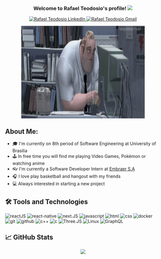 <h3 align="center">
  Welcome to Rafael Teodosio's profile!
  <img src="https://media.giphy.com/media/hvRJCLFzcasrR4ia7z/giphy.gif" width="28">
</h3>
<p align="center">

<a href="https://www.linkedin.com/in/rafaelteodosio">
  <img alt="Rafael Teodosio LinkedIn" src="https://img.shields.io/badge/-LinkedIn-0A66C2?style=flat-square&logo=Linkedin&logoColor=white" />
</a>
<a href="mailto:rafzteodosio@gmail.com">
  <img alt="Rafael Teodosio Gmail" src="https://img.shields.io/badge/-Gmail-EA4335?style=flat-square&logo=Gmail&logoColor=white" />
</a>
</p>

<p align="center">
 <img src = "./giphy.gif" width = "400" height = "300" align = "center">


</p>


## About Me:

- 🎓 I'm currently on 8th period of Software Engineering at University of Brasilia
- 🕹 In free time you will find me playing Video Games, Pokémon or watching anime
- 👓 I'm currently a Software Developer Intern at [Embraer S.A](https://embraer.com/)
- 🎧 I love play basketball and hangout with my friends
- 💻 Always interested in starting a new project


## 🛠️ Tools and Technologies

![reactJS](https://img.shields.io/badge/reactJS-61DAFB.svg?&style=for-the-badge&logo=react&logoColor=white)
![react-native](https://img.shields.io/badge/react%20native-0088CC.svg?&style=for-the-badge&logo=react&logoColor=white)
![next.JS](https://img.shields.io/badge/next.js-000000.svg?&style=for-the-badge&logo=next.js&logoColor=white)
![javascript](https://img.shields.io/badge/javascript-F7DF1E.svg?&style=for-the-badge&logo=javascript&logoColor=white)
![html](https://img.shields.io/badge/html%20-%23E34F26.svg?&style=for-the-badge&logo=html5&logoColor=white)
![css](https://img.shields.io/badge/css%20-%231572B6.svg?&style=for-the-badge&logo=css3&logoColor=white) 
![docker](https://img.shields.io/badge/docker-%232496ED.svg?&style=for-the-badge&logo=docker&logoColor=white)
![git](https://img.shields.io/badge/git%20-%23F05033.svg?&style=for-the-badge&logo=git&logoColor=white) 
![github](https://img.shields.io/badge/-github-2D9EA2?&style=for-the-badge&logo=github&logoColor=white) 
![c++](https://img.shields.io/badge/C++%20-00599C.svg?&style=for-the-badge&logo=c%2B%2B&logoColor=white)
![c](https://img.shields.io/badge/C%20-%23CC0000.svg?&style=for-the-badge&logo=c&logoColor=white)
![Three.JS](https://img.shields.io/badge/-Three.JS-000000?&style=for-the-badge&logo=three.js&logoColor=white)
![Linux](https://img.shields.io/badge/-Linux-FCC624?&style=for-the-badge&logo=linux&logoColor=white)
![GraphQL](https://img.shields.io/badge/-GraphQL-E10098?&style=for-the-badge&logo=GraphQL&logoColor=white)


## &#x1f4c8; GitHub Stats

<p align = "center">
  <img src = "https://github-readme-stats.vercel.app/api?username=rafaelteodosio&show_icons=true&theme=dark&line_height=40">
</p>










